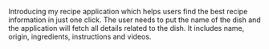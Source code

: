 Introducing my recipe application which helps users find the best recipe information in just one click. The user needs to put the name of the dish and the application will fetch all details related to the dish. It includes name, origin, ingredients, instructions and videos. 

